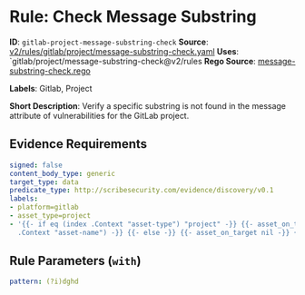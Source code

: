 # Rule: Check Message Substring

**ID**: `gitlab-project-message-substring-check`
**Source**: [v2/rules/gitlab/project/message-substring-check.yaml](https://github.com/scribe-public/sample-policies/v2/rules/gitlab/project/message-substring-check.yaml)
**Uses**: `gitlab/project/message-substring-check@v2/rules
**Rego Source**: [message-substring-check.rego](https://github.com/scribe-public/sample-policies/v2/rules/gitlab/project/message-substring-check.rego)

**Labels**: Gitlab, Project

**Short Description**: Verify a specific substring is not found in the message attribute of vulnerabilities for the GitLab project.

## Evidence Requirements

```yaml
signed: false
content_body_type: generic
target_type: data
predicate_type: http://scribesecurity.com/evidence/discovery/v0.1
labels:
- platform=gitlab
- asset_type=project
- '{{- if eq (index .Context "asset-type") "project" -}} {{- asset_on_target (index
  .Context "asset-name") -}} {{- else -}} {{- asset_on_target nil -}} {{- end -}}'
```
## Rule Parameters (`with`)

```yaml
pattern: (?i)dghd
```
